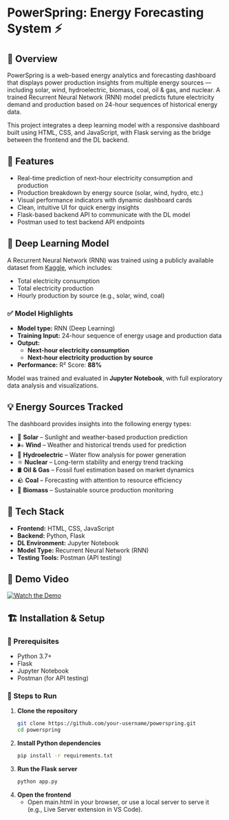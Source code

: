 # PowerSpring: Energy Forecasting System ⚡ 

## 📌 **Overview**  
PowerSpring is a web-based energy analytics and forecasting dashboard that displays power production insights from multiple energy sources — including solar, wind, hydroelectric, biomass, coal, oil & gas, and nuclear. A trained Recurrent Neural Network (RNN) model predicts future electricity demand and production based on 24-hour sequences of historical energy data.

This project integrates a deep learning model with a responsive dashboard built using HTML, CSS, and JavaScript, with Flask serving as the bridge between the frontend and the DL backend.


## 🚀 Features

- Real-time prediction of next-hour electricity consumption and production
- Production breakdown by energy source (solar, wind, hydro, etc.)
- Visual performance indicators with dynamic dashboard cards
- Clean, intuitive UI for quick energy insights
- Flask-based backend API to communicate with the DL model
- Postman used to test backend API endpoints


## 🧠 Deep Learning Model

A Recurrent Neural Network (RNN) was trained using a publicly available dataset from [Kaggle](https://www.kaggle.com/code/marianadeem755/forecasting-electricity-by-hour-rnn-vs-lstm), which includes:

- Total electricity consumption
- Total electricity production
- Hourly production by source (e.g., solar, wind, coal)

### ✅ Model Highlights

- **Model type:** RNN (Deep Learning)
- **Training Input:** 24-hour sequence of energy usage and production data
- **Output:**  
  - **Next-hour electricity consumption**
  - **Next-hour electricity production by source**
- **Performance:** R² Score: **88%**

Model was trained and evaluated in **Jupyter Notebook**, with full exploratory data analysis and visualizations.


## 💡 Energy Sources Tracked

The dashboard provides insights into the following energy types:

- 🔆 **Solar** – Sunlight and weather-based production prediction  
- 🌬️ **Wind** – Weather and historical trends used for prediction  
- 🌊 **Hydroelectric** – Water flow analysis for power generation  
- ⚛ **Nuclear** – Long-term stability and energy trend tracking  
- 🛢 **Oil & Gas** – Fossil fuel estimation based on market dynamics  
- 🪨 **Coal** – Forecasting with attention to resource efficiency  
- 🌱 **Biomass** – Sustainable source production monitoring  


## 🧰 Tech Stack

- **Frontend:** HTML, CSS, JavaScript
- **Backend:** Python, Flask
- **DL Environment:** Jupyter Notebook
- **Model Type:** Recurrent Neural Network (RNN)
- **Testing Tools:** Postman (API testing)

## 🎥 Demo Video
[![Watch the Demo](https://img.youtube.com/vi/7lqkd7pqDoI/maxresdefault.jpg)](https://www.youtube.com/watch?v=7lqkd7pqDoI)


## 🏗 Installation & Setup

### 🔧 Prerequisites

- Python 3.7+
- Flask
- Jupyter Notebook
- Postman (for API testing)

### 🚀 Steps to Run

1. **Clone the repository**
   ```bash
   git clone https://github.com/your-username/powerspring.git
   cd powerspring

2. **Install Python dependencies**
   ```bash
   pip install -r requirements.txt

3. **Run the Flask server**
   ```bash
   python app.py

4. **Open the frontend**
   - Open main.html in your browser, or use a local server to serve it (e.g., Live Server extension in VS Code).

